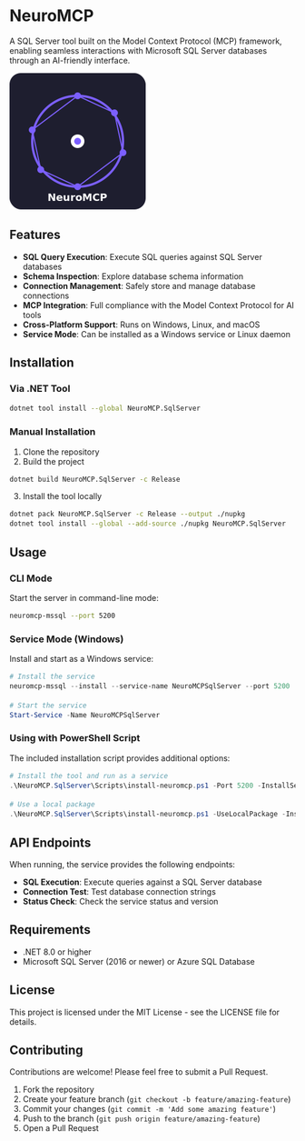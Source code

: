 # NeuroMCP

A SQL Server tool built on the Model Context Protocol (MCP) framework, enabling seamless interactions with Microsoft SQL Server databases through an AI-friendly interface.

![NeuroMCP Logo](NeuroMCP.SqlServer/logo.png)

## Features

- **SQL Query Execution**: Execute SQL queries against SQL Server databases
- **Schema Inspection**: Explore database schema information
- **Connection Management**: Safely store and manage database connections
- **MCP Integration**: Full compliance with the Model Context Protocol for AI tools
- **Cross-Platform Support**: Runs on Windows, Linux, and macOS
- **Service Mode**: Can be installed as a Windows service or Linux daemon

## Installation

### Via .NET Tool

```bash
dotnet tool install --global NeuroMCP.SqlServer
```

### Manual Installation

1. Clone the repository
2. Build the project
```bash
dotnet build NeuroMCP.SqlServer -c Release
```
3. Install the tool locally
```bash
dotnet pack NeuroMCP.SqlServer -c Release --output ./nupkg
dotnet tool install --global --add-source ./nupkg NeuroMCP.SqlServer
```

## Usage

### CLI Mode

Start the server in command-line mode:

```bash
neuromcp-mssql --port 5200
```

### Service Mode (Windows)

Install and start as a Windows service:

```powershell
# Install the service
neuromcp-mssql --install --service-name NeuroMCPSqlServer --port 5200

# Start the service
Start-Service -Name NeuroMCPSqlServer
```

### Using with PowerShell Script

The included installation script provides additional options:

```powershell
# Install the tool and run as a service
.\NeuroMCP.SqlServer\Scripts\install-neuromcp.ps1 -Port 5200 -InstallService

# Use a local package
.\NeuroMCP.SqlServer\Scripts\install-neuromcp.ps1 -UseLocalPackage -Install
```

## API Endpoints

When running, the service provides the following endpoints:

- **SQL Execution**: Execute queries against a SQL Server database
- **Connection Test**: Test database connection strings
- **Status Check**: Check the service status and version

## Requirements

- .NET 8.0 or higher
- Microsoft SQL Server (2016 or newer) or Azure SQL Database

## License

This project is licensed under the MIT License - see the LICENSE file for details.

## Contributing

Contributions are welcome! Please feel free to submit a Pull Request.

1. Fork the repository
2. Create your feature branch (`git checkout -b feature/amazing-feature`)
3. Commit your changes (`git commit -m 'Add some amazing feature'`)
4. Push to the branch (`git push origin feature/amazing-feature`)
5. Open a Pull Request